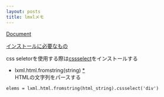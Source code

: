 ```yaml
---
layout: posts
title: lmxlメモ
---
```

[Document](http://lxml.de/)  

[インストールに必要なもの](http://lxml.de/installation.html#requirements)  

css seletorを使用する際は[cssselect](https://pypi.python.org/pypi/cssselect)をインストールする  

* lxml.html.fromstring(string) [\*](http://lxml.de/lxmlhtml.html#parsing-html)  
HTMLの文字列をパースする  

```
elems = lxml.html.fromstring(html_string).cssselect('div')
```
